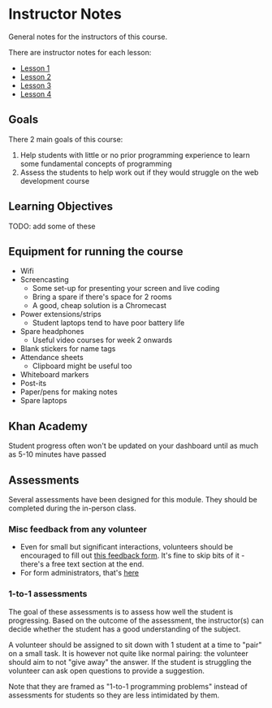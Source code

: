 # Instructor Notes

General notes for the instructors of this course.

There are instructor notes for each lesson:

- [Lesson 1](./lesson-1/instructor-notes.md)
- [Lesson 2](./lesson-2/instructor-notes.md)
- [Lesson 3](./lesson-3/instructor-notes.md)
- [Lesson 4](./lesson-4/instructor-notes.md)

## Goals

There 2 main goals of this course:

1. Help students with little or no prior programming experience to learn some fundamental concepts of programming
2. Assess the students to help work out if they would struggle on the web development course

## Learning Objectives

TODO: add some of these

## Equipment for running the course

* Wifi
* Screencasting
  * Some set-up for presenting your screen and live coding
  * Bring a spare if there's space for 2 rooms
  * A good, cheap solution is a Chromecast
* Power extensions/strips
  * Student laptops tend to have poor battery life
* Spare headphones
  * Useful video courses for week 2 onwards
* Blank stickers for name tags
* Attendance sheets
  * Clipboard might be useful too
* Whiteboard markers
* Post-its
* Paper/pens for making notes
* Spare laptops

## Khan Academy

<!-- TODO: add notes on signing up as a teacher -->

Student progress often won't be updated on your dashboard until as much as 5-10 minutes have passed

## Assessments

Several assessments have been designed for this module. They should be completed during the in-person class.

### Misc feedback from any volunteer

* Even for small but significant interactions, volunteers should be encouraged to fill out [this feedback form](https://forms.gle/GgpFkgKCRPVtTtrJ7). It's fine to skip bits of it - there's a free text section at the end.
* For form administrators, that's [here](https://docs.google.com/forms/d/13F6J1HiBvmxZy-cSrgDwVxpVAZPdjU3Rv2wsXIpmo_M/edit)

### 1-to-1 assessments

The goal of these assessments is to assess how well the student is progressing. Based on the outcome of the assessment, the instructor(s) can decide whether the student has a good understanding of the subject.

A volunteer should be assigned to sit down with 1 student at a time to "pair" on a small task. It is however not quite like normal pairing: the volunteer should aim to not "give away" the answer. If the student is struggling the volunteer can ask open questions to provide a suggestion.

Note that they are framed as "1-to-1 programming problems" instead of assessments for students so they are less intimidated by them.
